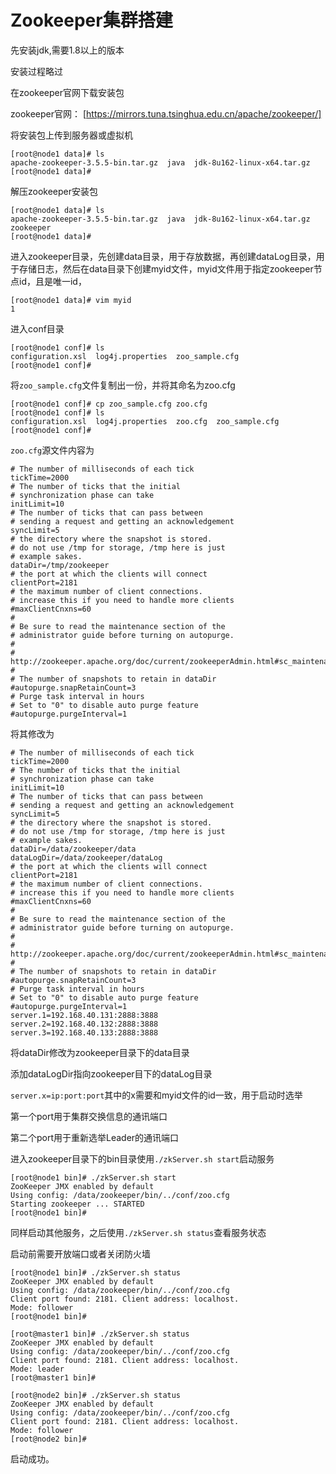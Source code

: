 # Zookeeper集群搭建

先安装jdk,需要1.8以上的版本

安装过程略过

在zookeeper官网下载安装包

zookeeper官网： [https://mirrors.tuna.tsinghua.edu.cn/apache/zookeeper/]

将安装包上传到服务器或虚拟机

```shell
[root@node1 data]# ls
apache-zookeeper-3.5.5-bin.tar.gz  java  jdk-8u162-linux-x64.tar.gz
[root@node1 data]#
```

解压zookeeper安装包

```shell
[root@node1 data]# ls
apache-zookeeper-3.5.5-bin.tar.gz  java  jdk-8u162-linux-x64.tar.gz  zookeeper
[root@node1 data]#
```

进入zookeeper目录，先创建data目录，用于存放数据，再创建dataLog目录，用于存储日志，然后在data目录下创建myid文件，myid文件用于指定zookeeper节点id，且是唯一id，

```shell
[root@node1 data]# vim myid
1
```

进入conf目录

```shell
[root@node1 conf]# ls
configuration.xsl  log4j.properties  zoo_sample.cfg
[root@node1 conf]#
```

将`zoo_sample.cfg`文件复制出一份，并将其命名为zoo.cfg

```shell
[root@node1 conf]# cp zoo_sample.cfg zoo.cfg
[root@node1 conf]# ls
configuration.xsl  log4j.properties  zoo.cfg  zoo_sample.cfg
[root@node1 conf]#
```

`zoo.cfg`源文件内容为

```shell
# The number of milliseconds of each tick
tickTime=2000
# The number of ticks that the initial 
# synchronization phase can take
initLimit=10
# The number of ticks that can pass between 
# sending a request and getting an acknowledgement
syncLimit=5
# the directory where the snapshot is stored.
# do not use /tmp for storage, /tmp here is just 
# example sakes.
dataDir=/tmp/zookeeper
# the port at which the clients will connect
clientPort=2181
# the maximum number of client connections.
# increase this if you need to handle more clients
#maxClientCnxns=60
#
# Be sure to read the maintenance section of the 
# administrator guide before turning on autopurge.
#
# http://zookeeper.apache.org/doc/current/zookeeperAdmin.html#sc_maintenance
#
# The number of snapshots to retain in dataDir
#autopurge.snapRetainCount=3
# Purge task interval in hours
# Set to "0" to disable auto purge feature
#autopurge.purgeInterval=1
```

将其修改为

```shell
# The number of milliseconds of each tick
tickTime=2000
# The number of ticks that the initial 
# synchronization phase can take
initLimit=10
# The number of ticks that can pass between 
# sending a request and getting an acknowledgement
syncLimit=5
# the directory where the snapshot is stored.
# do not use /tmp for storage, /tmp here is just 
# example sakes.
dataDir=/data/zookeeper/data
dataLogDir=/data/zookeeper/dataLog
# the port at which the clients will connect
clientPort=2181
# the maximum number of client connections.
# increase this if you need to handle more clients
#maxClientCnxns=60
#
# Be sure to read the maintenance section of the 
# administrator guide before turning on autopurge.
#
# http://zookeeper.apache.org/doc/current/zookeeperAdmin.html#sc_maintenance
#
# The number of snapshots to retain in dataDir
#autopurge.snapRetainCount=3
# Purge task interval in hours
# Set to "0" to disable auto purge feature
#autopurge.purgeInterval=1
server.1=192.168.40.131:2888:3888
server.2=192.168.40.132:2888:3888
server.3=192.168.40.133:2888:3888
```

将dataDir修改为zookeeper目录下的data目录

添加dataLogDir指向zookeeper目下的dataLog目录

`server.x=ip:port:port`其中的x需要和myid文件的id一致，用于启动时选举

第一个port用于集群交换信息的通讯端口

第二个port用于重新选举Leader的通讯端口

进入zookeeper目录下的bin目录使用`./zkServer.sh start`启动服务

```shell
[root@node1 bin]# ./zkServer.sh start
ZooKeeper JMX enabled by default
Using config: /data/zookeeper/bin/../conf/zoo.cfg
Starting zookeeper ... STARTED
[root@node1 bin]#
```

同样启动其他服务，之后使用`./zkServer.sh status`查看服务状态

启动前需要开放端口或者关闭防火墙

```shell
[root@node1 bin]# ./zkServer.sh status
ZooKeeper JMX enabled by default
Using config: /data/zookeeper/bin/../conf/zoo.cfg
Client port found: 2181. Client address: localhost.
Mode: follower
[root@node1 bin]#
```

```shell
[root@master1 bin]# ./zkServer.sh status
ZooKeeper JMX enabled by default
Using config: /data/zookeeper/bin/../conf/zoo.cfg
Client port found: 2181. Client address: localhost.
Mode: leader
[root@master1 bin]#
```

```shell
[root@node2 bin]# ./zkServer.sh status
ZooKeeper JMX enabled by default
Using config: /data/zookeeper/bin/../conf/zoo.cfg
Client port found: 2181. Client address: localhost.
Mode: follower
[root@node2 bin]#
```

启动成功。